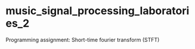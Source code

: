 # music_signal_processing_laboratories_2
Programming assignment: Short-time fourier transform (STFT)
